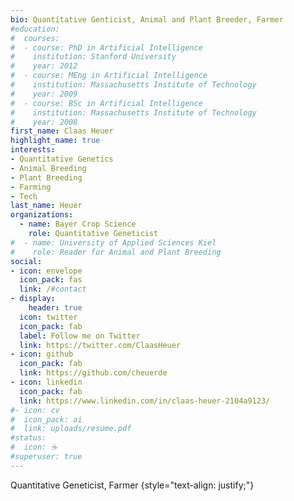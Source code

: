 ```yaml
---
bio: Quantitative Genticist, Animal and Plant Breeder, Farmer
#education:
#  courses:
#  - course: PhD in Artificial Intelligence
#    institution: Stanford University
#    year: 2012
#  - course: MEng in Artificial Intelligence
#    institution: Massachusetts Institute of Technology
#    year: 2009
#  - course: BSc in Artificial Intelligence
#    institution: Massachusetts Institute of Technology
#    year: 2008
first_name: Claas Heuer
highlight_name: true
interests:
- Quantitative Genetics
- Animal Breeding
- Plant Breeding
- Farming
- Tech
last_name: Heuer
organizations:
  - name: Bayer Crop Science
    role: Quantitative Geneticist
#  - name: University of Applied Sciences Kiel
#    role: Reader for Animal and Plant Breeding
social:
- icon: envelope
  icon_pack: fas
  link: /#contact
- display:
    header: true
  icon: twitter
  icon_pack: fab
  label: Follow me on Twitter
  link: https://twitter.com/ClaasHeuer
- icon: github
  icon_pack: fab
  link: https://github.com/cheuerde
- icon: linkedin
  icon_pack: fab
  link: https://www.linkedin.com/in/claas-heuer-2104a9123/
#- icon: cv
#  icon_pack: ai
#  link: uploads/resume.pdf
#status:
#  icon: ☕️
#superuser: true
---
```


Quantitative Geneticist, Farmer
{style="text-align: justify;"}
